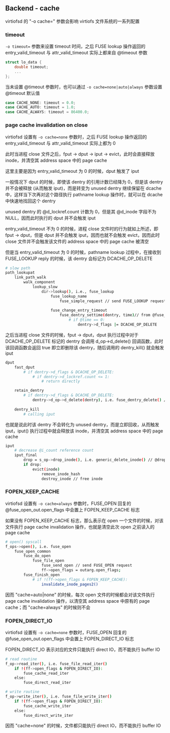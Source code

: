 ## Backend - cache

virtiofsd 的 "-o cache=" 参数会影响 virtiofs 文件系统的一系列配置


### timeout

`-o timeout=` 参数来设置 timeout 时间，之后 FUSE lookup 操作返回的 entry_valid_timeout 与 attr_valid_timeout 实际上都来自 @timeout 参数

```c
struct lo_data {
	double timeout;
	...
};
```

当未设置 @timeout 参数时，也可以通过 `-o cache=none|auto|always` 参数设置 @timeout 默认值

```c
case CACHE_NONE: timeout = 0.0;
case CACHE_AUTO: timeout = 1.0;
case CACHE_ALWAYS: timeout = 86400.0;
```


### page cache invalidation on close

virtiofsd 设置有 `-o cache=none` 参数时，之后 FUSE lookup 操作返回的 entry_valid_timeout 与 attr_valid_timeout 实际上都为 0

此时当进程 close 文件之后，fput -> dput -> iput -> evict，此时会直接释放 inode，并清空其 address space 中的 page cache

这里主要是因为 entry_valid_timeout 为 0 的时候，dput 触发了 iput


一般情况下 dput 的时候，即使该 dentry 的引用计数已经降为 0，但是该 dentry 并不会被释放 (从而触发 iput)，而是转变为 unused dentry 继续保留在 dcache 中，这样当下次再对这个路径执行 pathname lookup 操作时，就可以在 dcache 中快速地找回这个 dentry

unused dentry 的 @d_lockref.count 计数为 0，但是其 @d_inode 字段不为 NULL，因而此时执行的 dput 并不会触发 iput

entry_valid_timeout 不为 0 的时候，进程 close 文件时的行为就如上所述，即 fput -> dput，但是 dput 并不会触发 iput，因而也就不会触发 evict，因而此时 close 文件并不会触发该文件的 address space 中的 page cache 被清空


但是当 entry_valid_timeout 为 0 的时候，pathname lookup 过程中，在接收到 FUSE_LOOKUP reply 的时候，该 dentry 会标记为 DCACHE_OP_DELETE

```sh
# slow path
path_lookupat
    link_path_walk
        walk_component
            lookup_slow
                dir->lookup(), i.e., fuse_lookup
                    fuse_lookup_name
                        fuse_simple_request // send FUSE_LOOKUP request
                        
                    fuse_change_entry_timeout
                        fuse_dentry_settime(dentry, time)// from @fuse_entry_out.entry_valid/entry_valid_nsec
                            # if @time == 0:
                                dentry->d_flags |= DCACHE_OP_DELETE
```

之后当进程 close 文件的时候，fput -> dput，dput 执行过程中对于 DCACHE_OP_DELETE 标记的 dentry 会调用 d_op->d_delete() 回调函数，此时该回调函数会返回 true 即立即删除该 dentry，随后调用的 dentry_kill() 就会触发 iput

```sh
dput
    fast_dput
        # if dentry->d_flags & DCACHE_OP_DELETE:
            # if dentry->d_lockref.count <= 1:
                # return directly

    retain_dentry
        # if dentry->d_flags & DCACHE_OP_DELETE:
            dentry->d_op->d_delete(dentry), i.e. fuse_dentry_delete() // return true
    
    dentry_kill
        # calling iput
```

也就是说此时该 dentry 不会转化为 unused dentry，而是立即回收，从而触发 iput，iput() 执行过程中就会释放该 inode，并清空其 address space 中的 page cache

```sh
iput
    # decrease @i_count reference count
    iput_final
        drop = s_op->drop_inode(), i.e. generic_delete_inode() // @drop is true
        if drop:
            evict(inode)
                remove_inode_hash
                destroy_inode // free inode
```


### FOPEN_KEEP_CACHE

virtiofsd 设置有 `-o cache=always` 参数时，FUSE_OPEN 回复的 @fuse_open_out.open_flags 中会置上 FOPEN_KEEP_CACHE 标志

如果没有 FOPEN_KEEP_CACHE 标志，那么表示在 open 一个文件的时候，对该文件执行 page cache invalidation 操作，也就是清空此次 open 之前读入的 page cache

```sh
# open() syscall
f_ops->open(), i.e. fuse_open
    fuse_open_common
        fuse_do_open
            fuse_file_open
                fuse_send_open // send FUSE_OPEN request
                ff->open_flags = outarg.open_flags;
        fuse_finish_open
            # if !(ff->open_flags & FOPEN_KEEP_CACHE):
                invalidate_inode_pages2()
```

因而 "cache=auto|none" 的时候，每次 open 文件的时候都会对该文件执行 page cache invalidation 操作，以清空其 address space 中原有的 page cache；而 "cache=always" 的时候则不会


### FOPEN_DIRECT_IO

virtiofsd 设置有 `-o cache=none` 参数时，FUSE_OPEN 回复的 @fuse_open_out.open_flags 中会置上 FOPEN_DIRECT_IO 标志

FOPEN_DIRECT_IO 表示对应的文件只能执行 direct IO，而不能执行 buffer IO

```sh
# read routine
f_op->read_iter(), i.e. fuse_file_read_iter()
    if !(ff->open_flags & FOPEN_DIRECT_IO):
        fuse_cache_read_iter
    else:
        fuse_direct_read_iter
```

```sh
# write routine
f_op->write_iter(), i.e. fuse_file_write_iter()
    if !(ff->open_flags & FOPEN_DIRECT_IO):
        fuse_cache_write_iter
    else:
        fuse_direct_write_iter
```

因而 "cache=none" 的时候，文件都只能执行 direct IO，而不能执行 buffer IO
